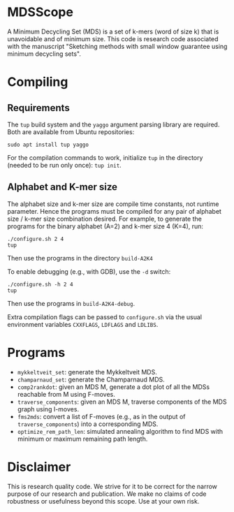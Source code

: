 # MDSScope

A Minimum Decycling Set (MDS) is a set of k-mers (word of size k) that is unavoidable and of minimum size.
This code is research code associated with the manuscript "Sketching methods with small window guarantee using minimum decycling sets".

# Compiling

## Requirements

The `tup` build system and the `yaggo` argument parsing library are required.
Both are available from Ubuntu repositories:

``` shell
sudo apt install tup yaggo
```

For the compilation commands to work, initialize `tup` in the directory (needed to be run only once): `tup init`.

## Alphabet and K-mer size

The alphabet size and k-mer size are compile time constants, not runtime parameter.
Hence the programs must be compiled for any pair of alphabet size / k-mer size combination desired.
For example, to generate the programs for the binary alphabet (A=2) and k-mer size 4 (K=4), run:

``` shell
./configure.sh 2 4
tup
```

Then use the programs in the directory `build-A2K4`

To enable debugging (e.g., with GDB), use the `-d` switch:

``` shell
./configure.sh -h 2 4
tup
```

Then use the programs in `build-A2K4-debug`.

Extra compilation flags can be passed to `configure.sh` via the usual environment variables `CXXFLAGS`, `LDFLAGS` and `LDLIBS`.

# Programs

* `mykkeltveit_set`: generate the Mykkeltveit MDS.
* `champarnaud_set`: generate the Champarnaud MDS.
* `comp2rankdot`: given an MDS M, generate a dot plot of all the MDSs reachable from M using F-moves.
* `traverse_components`: given an MDS M, traverse components of the MDS graph using I-moves.
* `fms2mds`: convert a list of F-moves (e.g., as in the output of `traverse_components`) into a corresponding MDS.
* `optimize_rem_path_len`: simulated annealing algorithm to find MDS with minimum or maximum remaining path length.

# Disclaimer

This is research quality code.
We strive for it to be correct for the narrow purpose of our research and publication.
We make no claims of code robustness or usefulness beyond this scope.
Use at your own risk.
